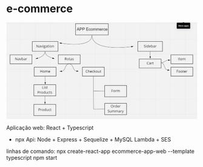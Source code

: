 # e-commerce

<img align="center" src='Diagrama App.jpg' />

Aplicação web: React + Typescript
- npx
Api: Node + Express + Sequelize + MySQL
Lambda + SES

linhas de comando:
npx create-react-app ecommerce-app-web --template typescript
npm start
